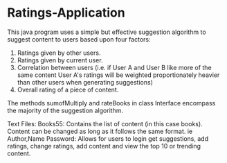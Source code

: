 # Ratings-Application

This java program uses a simple but effective suggestion algorithm to suggest content to users based upon four factors:

  1) Ratings given by other users.
  2) Ratings given by current user.
  3) Correlation between users (i.e. if User A and User B like more of the same content User A's ratings 
  will be weighted proportionately heavier than other users when generating suggestions)
  4) Overall rating of a piece of content.
  
  The methods sumofMultiply and rateBooks in class Interface encompass the majority of the suggestion algorithm.
  
  Text Files:
  Books55: Contains the list of content (in this case books). Content can be changed as long as it follows the same format. ie Author,Name
  Password: Allows for users to login get suggestions, add ratings, change ratings, add content and view the top 10 or trending content. 
  

  
  
